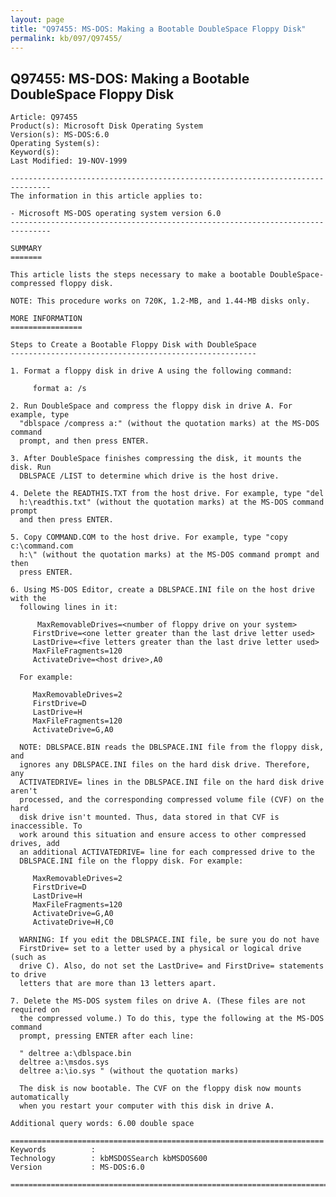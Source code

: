 ```yaml
---
layout: page
title: "Q97455: MS-DOS: Making a Bootable DoubleSpace Floppy Disk"
permalink: kb/097/Q97455/
---
```


## Q97455: MS-DOS: Making a Bootable DoubleSpace Floppy Disk

	Article: Q97455
	Product(s): Microsoft Disk Operating System
	Version(s): MS-DOS:6.0
	Operating System(s): 
	Keyword(s): 
	Last Modified: 19-NOV-1999
	
	-------------------------------------------------------------------------------
	The information in this article applies to:
	
	- Microsoft MS-DOS operating system version 6.0 
	-------------------------------------------------------------------------------
	
	SUMMARY
	=======
	
	This article lists the steps necessary to make a bootable DoubleSpace-
	compressed floppy disk.
	
	NOTE: This procedure works on 720K, 1.2-MB, and 1.44-MB disks only.
	
	MORE INFORMATION
	================
	
	Steps to Create a Bootable Floppy Disk with DoubleSpace
	-------------------------------------------------------
	
	1. Format a floppy disk in drive A using the following command:
	
	     format a: /s
	
	2. Run DoubleSpace and compress the floppy disk in drive A. For example, type
	  "dblspace /compress a:" (without the quotation marks) at the MS-DOS command
	  prompt, and then press ENTER.
	
	3. After DoubleSpace finishes compressing the disk, it mounts the disk. Run
	  DBLSPACE /LIST to determine which drive is the host drive.
	
	4. Delete the READTHIS.TXT from the host drive. For example, type "del
	  h:\readthis.txt" (without the quotation marks) at the MS-DOS command prompt
	  and then press ENTER.
	
	5. Copy COMMAND.COM to the host drive. For example, type "copy c:\command.com
	  h:\" (without the quotation marks) at the MS-DOS command prompt and then
	  press ENTER.
	
	6. Using MS-DOS Editor, create a DBLSPACE.INI file on the host drive with the
	  following lines in it:
	
	      MaxRemovableDrives=<number of floppy drive on your system>
	     FirstDrive=<one letter greater than the last drive letter used>
	     LastDrive=<five letters greater than the last drive letter used>
	     MaxFileFragments=120
	     ActivateDrive=<host drive>,A0
	
	  For example:
	
	     MaxRemovableDrives=2
	     FirstDrive=D
	     LastDrive=H
	     MaxFileFragments=120
	     ActivateDrive=G,A0
	
	  NOTE: DBLSPACE.BIN reads the DBLSPACE.INI file from the floppy disk, and
	  ignores any DBLSPACE.INI files on the hard disk drive. Therefore, any
	  ACTIVATEDRIVE= lines in the DBLSPACE.INI file on the hard disk drive aren't
	  processed, and the corresponding compressed volume file (CVF) on the hard
	  disk drive isn't mounted. Thus, data stored in that CVF is inaccessible. To
	  work around this situation and ensure access to other compressed drives, add
	  an additional ACTIVATEDRIVE= line for each compressed drive to the
	  DBLSPACE.INI file on the floppy disk. For example:
	
	     MaxRemovableDrives=2
	     FirstDrive=D
	     LastDrive=H
	     MaxFileFragments=120
	     ActivateDrive=G,A0
	     ActivateDrive=H,C0
	
	  WARNING: If you edit the DBLSPACE.INI file, be sure you do not have
	  FirstDrive= set to a letter used by a physical or logical drive (such as
	  drive C). Also, do not set the LastDrive= and FirstDrive= statements to drive
	  letters that are more than 13 letters apart.
	
	7. Delete the MS-DOS system files on drive A. (These files are not required on
	  the compressed volume.) To do this, type the following at the MS-DOS command
	  prompt, pressing ENTER after each line:
	
	  " deltree a:\dblspace.bin
	  deltree a:\msdos.sys
	  deltree a:\io.sys " (without the quotation marks)
	
	  The disk is now bootable. The CVF on the floppy disk now mounts automatically
	  when you restart your computer with this disk in drive A.
	
	Additional query words: 6.00 double space
	
	======================================================================
	Keywords          :  
	Technology        : kbMSDOSSearch kbMSDOS600
	Version           : MS-DOS:6.0
	
	=============================================================================
	
